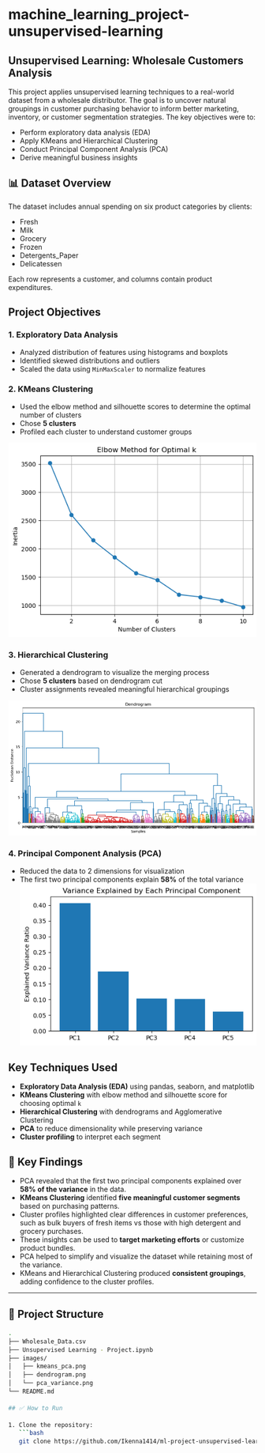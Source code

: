 # machine_learning_project-unsupervised-learning

## Unsupervised Learning: Wholesale Customers Analysis

This project applies unsupervised learning techniques to a real-world dataset from a wholesale distributor. The goal is to uncover natural groupings in customer purchasing behavior to inform better marketing, inventory, or customer segmentation strategies. The key objectives were to:

- Perform exploratory data analysis (EDA)
- Apply KMeans and Hierarchical Clustering
- Conduct Principal Component Analysis (PCA)
- Derive meaningful business insights



## 📊 Dataset Overview

The dataset includes annual spending on six product categories by clients:

- Fresh
- Milk
- Grocery
- Frozen
- Detergents_Paper
- Delicatessen

Each row represents a customer, and columns contain product expenditures.

## Project Objectives

### 1. Exploratory Data Analysis
- Analyzed distribution of features using histograms and boxplots
- Identified skewed distributions and outliers
- Scaled the data using `MinMaxScaler` to normalize features

### 2. KMeans Clustering
- Used the elbow method and silhouette scores to determine the optimal number of clusters
- Chose **5 clusters**
- Profiled each cluster to understand customer groups

![KMeans PCA Clusters](images/kmeans.png)

### 3. Hierarchical Clustering
- Generated a dendrogram to visualize the merging process
- Chose **5 clusters** based on dendrogram cut
- Cluster assignments revealed meaningful hierarchical groupings

![Dendrogram](images/dendrogram.png)

### 4. Principal Component Analysis (PCA)
- Reduced the data to 2 dimensions for visualization
- The first two principal components explain **58%** of the total variance
![PCA Explained Variance](images/pca_variance.png)

## Key Techniques Used

- **Exploratory Data Analysis (EDA)** using pandas, seaborn, and matplotlib
- **KMeans Clustering** with elbow method and silhouette score for choosing optimal `k`
- **Hierarchical Clustering** with dendrograms and Agglomerative Clustering
- **PCA** to reduce dimensionality while preserving variance
- **Cluster profiling** to interpret each segment

## 📌 Key Findings

- PCA revealed that the first two principal components explained over **58% of the variance** in the data.
- **KMeans Clustering** identified **five meaningful customer segments** based on purchasing patterns.
- Cluster profiles highlighted clear differences in customer preferences, such as bulk buyers of fresh items vs those with high detergent and grocery purchases.
- These insights can be used to **target marketing efforts** or customize product bundles.
- PCA helped to simplify and visualize the dataset while retaining most of the variance.
- KMeans and Hierarchical Clustering produced **consistent groupings**, adding confidence to the cluster profiles.

---

## 📁 Project Structure

```bash
.
├── Wholesale_Data.csv
├── Unsupervised Learning - Project.ipynb
├── images/
│   ├── kmeans_pca.png
│   ├── dendrogram.png
│   └── pca_variance.png
└── README.md

## ✅ How to Run

1. Clone the repository:
   ```bash
   git clone https://github.com/Ikenna1414/ml-project-unsupervised-learning.git


